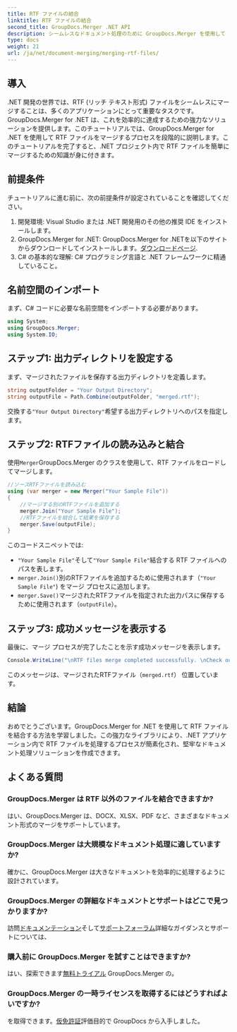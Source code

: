 ```yaml
---
title: RTF ファイルの結合
linktitle: RTF ファイルの結合
second_title: GroupDocs.Merger .NET API
description: シームレスなドキュメント処理のために GroupDocs.Merger を使用して .NET で RTF ファイルを簡単に結合する方法を学びます。
type: docs
weight: 21
url: /ja/net/document-merging/merging-rtf-files/
---
```

## 導入
.NET 開発の世界では、RTF (リッチ テキスト形式) ファイルをシームレスにマージすることは、多くのアプリケーションにとって重要なタスクです。GroupDocs.Merger for .NET は、これを効率的に達成するための強力なソリューションを提供します。このチュートリアルでは、GroupDocs.Merger for .NET を使用して RTF ファイルをマージするプロセスを段階的に説明します。このチュートリアルを完了すると、.NET プロジェクト内で RTF ファイルを簡単にマージするための知識が身に付きます。
## 前提条件
チュートリアルに進む前に、次の前提条件が設定されていることを確認してください。
1. 開発環境: Visual Studio または .NET 開発用のその他の推奨 IDE をインストールします。
2.  GroupDocs.Merger for .NET: GroupDocs.Merger for .NETを以下のサイトからダウンロードしてインストールします。[ダウンロードページ](https://releases.groupdocs.com/merger/net/).
3. C# の基本的な理解: C# プログラミング言語と .NET フレームワークに精通していること。

## 名前空間のインポート
まず、C# コードに必要な名前空間をインポートする必要があります。
```csharp
using System; 
using GroupDocs.Merger;
using System.IO;
```
## ステップ1: 出力ディレクトリを設定する
まず、マージされたファイルを保存する出力ディレクトリを定義します。
```csharp
string outputFolder = "Your Output Directory";
string outputFile = Path.Combine(outputFolder, "merged.rtf");
```
交換する`"Your Output Directory"`希望する出力ディレクトリへのパスを指定します。
## ステップ2: RTFファイルの読み込みと結合
使用`Merger`GroupDocs.Merger のクラスを使用して、RTF ファイルをロードしてマージします。
```csharp
//ソースRTFファイルを読み込む
using (var merger = new Merger("Your Sample File"))
{
    //マージする別のRTFファイルを追加する
    merger.Join("Your Sample File");
    //RTFファイルを結合して結果を保存する
    merger.Save(outputFile);
}
```
このコードスニペットでは:
- `"Your Sample File"`そして`"Your Sample File"`結合する RTF ファイルへのパスを表します。
- `merger.Join()`別のRTFファイルを追加するために使用されます（`"Your Sample File"`) をマージ プロセスに追加します。
- `merger.Save()`マージされたRTFファイルを指定された出力パスに保存するために使用されます（`outputFile`）。
## ステップ3: 成功メッセージを表示する
最後に、マージ プロセスが完了したことを示す成功メッセージを表示します。
```csharp
Console.WriteLine("\nRTF files merge completed successfully. \nCheck output in {0}", outputFolder);
```
このメッセージは、マージされたRTFファイル（`merged.rtf`） 位置しています。

## 結論
おめでとうございます。GroupDocs.Merger for .NET を使用して RTF ファイルを結合する方法を学習しました。この強力なライブラリにより、.NET アプリケーション内で RTF ファイルを処理するプロセスが簡素化され、堅牢なドキュメント処理ソリューションを作成できます。

## よくある質問
### GroupDocs.Merger は RTF 以外のファイルを結合できますか?
はい、GroupDocs.Merger は、DOCX、XLSX、PDF など、さまざまなドキュメント形式のマージをサポートしています。
### GroupDocs.Merger は大規模なドキュメント処理に適していますか?
確かに、GroupDocs.Merger は大きなドキュメントを効率的に処理するように設計されています。
### GroupDocs.Merger の詳細なドキュメントとサポートはどこで見つかりますか?
訪問[ドキュメンテーション](https://reference.groupdocs.com/merger/net/)そして[サポートフォーラム](https://forum.groupdocs.com/c/merger/32)詳細なガイダンスとサポートについては、
### 購入前に GroupDocs.Merger を試すことはできますか?
はい、探索できます[無料トライアル](https://releases.groupdocs.com/) GroupDocs.Merger の。
### GroupDocs.Merger の一時ライセンスを取得するにはどうすればよいですか?
を取得できます。[仮免許証](https://purchase.groupdocs.com/temporary-license/)評価目的で GroupDocs から入手しました。